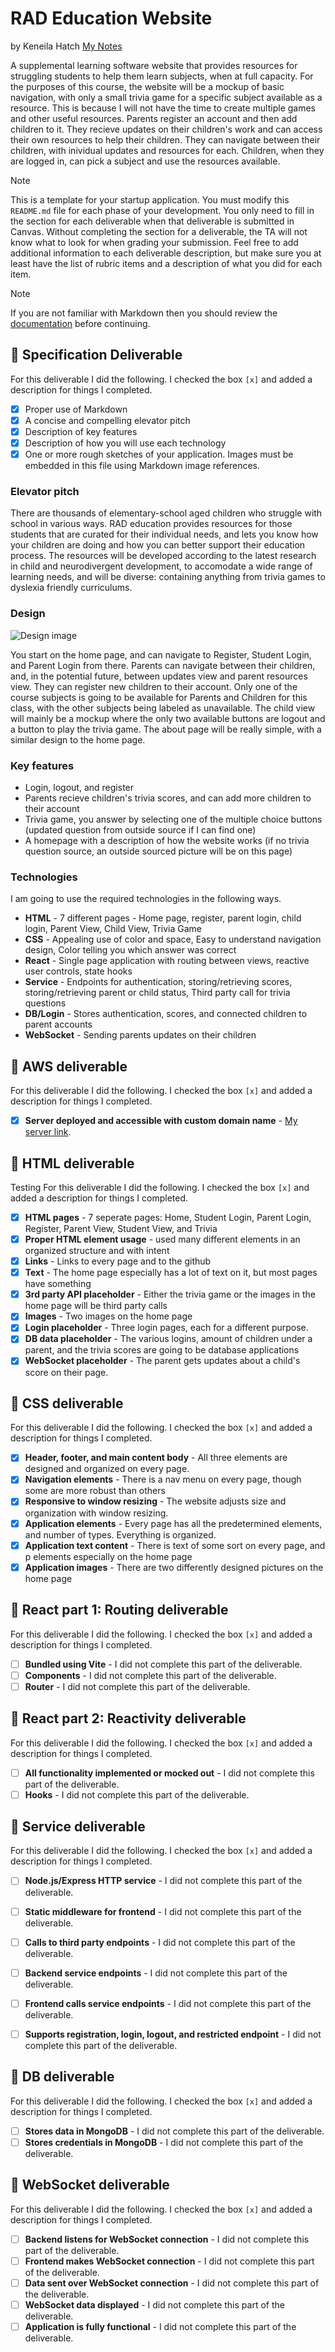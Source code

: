 # RAD Education Website
by Keneila Hatch
[My Notes](notes.md)

A supplemental learning software website that provides resources for struggling students to help them learn subjects, when at full capacity. For the purposes of this course, the website will be a mockup of basic navigation, with only a small trivia game for a specific subject available as a resource. This is because I will not have the time to create multiple games and other useful resources. Parents register an account and then add children to it. They recieve updates on their children's work and can access their own resources to help their children. They can navigate between their children, with inividual updates and resources for each. Children, when they are logged in, can pick a subject and use the resources available. 


> [!NOTE]
>  This is a template for your startup application. You must modify this `README.md` file for each phase of your development. You only need to fill in the section for each deliverable when that deliverable is submitted in Canvas. Without completing the section for a deliverable, the TA will not know what to look for when grading your submission. Feel free to add additional information to each deliverable description, but make sure you at least have the list of rubric items and a description of what you did for each item.

> [!NOTE]
>  If you are not familiar with Markdown then you should review the [documentation](https://docs.github.com/en/get-started/writing-on-github/getting-started-with-writing-and-formatting-on-github/basic-writing-and-formatting-syntax) before continuing.

## 🚀 Specification Deliverable

For this deliverable I did the following. I checked the box `[x]` and added a description for things I completed.

- [x] Proper use of Markdown
- [x] A concise and compelling elevator pitch
- [x] Description of key features
- [x] Description of how you will use each technology
- [x] One or more rough sketches of your application. Images must be embedded in this file using Markdown image references.

### Elevator pitch

There are thousands of elementary-school aged children who struggle with school in various ways. RAD education provides resources for those students that are curated for their individual needs, and lets you know how your children are doing and how you can better support their education process. The resources will be developed according to the latest research in child and neurodivergent development, to accomodate a wide range of learning needs, and will be diverse: containing anything from trivia games to dyslexia friendly curriculums. 

### Design

![Design image](RADEducationDesign.JPG)

You start on the home page, and can navigate to Register, Student Login, and Parent Login from there. Parents can navigate between their children, and, in the potential future, between updates view and parent resources view. They can register new children to their account. Only one of the course subjects is going to be available for Parents and Children for this class, with the other subjects being labeled as unavailable. The child view will mainly be a mockup where the only two available buttons are logout and a button to play the trivia game. The about page will be really simple, with a similar design to the home page. 

### Key features

- Login, logout, and register
- Parents recieve children's trivia scores, and can add more children to their account
- Trivia game, you answer by selecting one of the multiple choice buttons (updated question from outside source if I can find one)
- A homepage with a description of how the website works (if no trivia question source, an outside sourced picture will be on this page)

### Technologies

I am going to use the required technologies in the following ways.

- **HTML** - 7 different pages - Home page, register, parent login, child login, Parent View, Child View, Trivia Game
- **CSS** - Appealing use of color and space, Easy to understand navigation design, Color telling you which answer was correct
- **React** - Single page application with routing between views, reactive user controls, state hooks
- **Service** - Endpoints for authentication, storing/retrieving scores, storing/retrieving parent or child status, Third party call for trivia questions
- **DB/Login** - Stores authentication, scores, and connected children to parent accounts
- **WebSocket** - Sending parents updates on their children

## 🚀 AWS deliverable

For this deliverable I did the following. I checked the box `[x]` and added a description for things I completed.

- [x] **Server deployed and accessible with custom domain name** - [My server link](https://rad-education.click).

## 🚀 HTML deliverable
Testing
For this deliverable I did the following. I checked the box `[x]` and added a description for things I completed.

- [x] **HTML pages** - 7 seperate pages: Home, Student Login, Parent Login, Register, Parent View, Student View, and Trivia
- [x] **Proper HTML element usage** - used many different elements in an organized structure and with intent
- [x] **Links** - Links to every page and to the github
- [x] **Text** - The home page especially has a lot of text on it, but most pages have something
- [x] **3rd party API placeholder** - Either the trivia game or the images in the home page will be third party calls
- [x] **Images** - Two images on the home page
- [x] **Login placeholder** - Three login pages, each for a different purpose.
- [x] **DB data placeholder** - The various logins, amount of children under a parent, and the trivia scores are going to be database applications
- [x] **WebSocket placeholder** - The parent gets updates about a child's score on their page.

## 🚀 CSS deliverable

For this deliverable I did the following. I checked the box `[x]` and added a description for things I completed.

- [X] **Header, footer, and main content body** - All three elements are designed and organized on every page.
- [X] **Navigation elements** - There is a nav menu on every page, though some are more robust than others
- [X] **Responsive to window resizing** - The website adjusts size and organization with window resizing. 
- [X] **Application elements** - Every page has all the predetermined elements, and number of types. Everything is organized. 
- [X] **Application text content** - There is text of some sort on every page, and p elements especially on the home page
- [X] **Application images** - There are two differently designed pictures on the home page

## 🚀 React part 1: Routing deliverable

For this deliverable I did the following. I checked the box `[x]` and added a description for things I completed.

- [ ] **Bundled using Vite** - I did not complete this part of the deliverable.
- [ ] **Components** - I did not complete this part of the deliverable.
- [ ] **Router** - I did not complete this part of the deliverable.

## 🚀 React part 2: Reactivity deliverable

For this deliverable I did the following. I checked the box `[x]` and added a description for things I completed.

- [ ] **All functionality implemented or mocked out** - I did not complete this part of the deliverable.
- [ ] **Hooks** - I did not complete this part of the deliverable.

## 🚀 Service deliverable

For this deliverable I did the following. I checked the box `[x]` and added a description for things I completed.

- [ ] **Node.js/Express HTTP service** - I did not complete this part of the deliverable.
- [ ] **Static middleware for frontend** - I did not complete this part of the deliverable.
- [ ] **Calls to third party endpoints** - I did not complete this part of the deliverable.
- [ ] **Backend service endpoints** - I did not complete this part of the deliverable.
- [ ] **Frontend calls service endpoints** - I did not complete this part of the deliverable.
- [ ] **Supports registration, login, logout, and restricted endpoint** - I did not complete this part of the deliverable.


## 🚀 DB deliverable

For this deliverable I did the following. I checked the box `[x]` and added a description for things I completed.

- [ ] **Stores data in MongoDB** - I did not complete this part of the deliverable.
- [ ] **Stores credentials in MongoDB** - I did not complete this part of the deliverable.

## 🚀 WebSocket deliverable

For this deliverable I did the following. I checked the box `[x]` and added a description for things I completed.

- [ ] **Backend listens for WebSocket connection** - I did not complete this part of the deliverable.
- [ ] **Frontend makes WebSocket connection** - I did not complete this part of the deliverable.
- [ ] **Data sent over WebSocket connection** - I did not complete this part of the deliverable.
- [ ] **WebSocket data displayed** - I did not complete this part of the deliverable.
- [ ] **Application is fully functional** - I did not complete this part of the deliverable.

